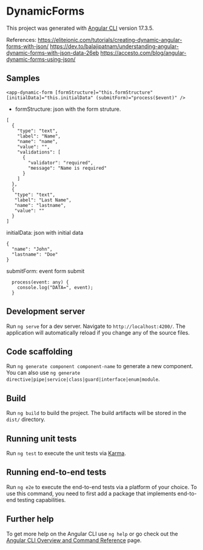 # DynamicForms

This project was generated with [Angular CLI](https://github.com/angular/angular-cli) version 17.3.5.

References:
  https://eliteionic.com/tutorials/creating-dynamic-angular-forms-with-json/
  https://dev.to/balajipatnam/understanding-angular-dynamic-forms-with-json-data-26eb
  https://accesto.com/blog/angular-dynamic-forms-using-json/

## Samples
```
<app-dynamic-form [formStructure]="this.formStructure" [initialData]="this.initialData" (submitForm)="process($event)" />
```

* formStructure: json with the form struture.
```
[
  {
    "type": "text",
    "label": "Name",
    "name": "name",
    "value": "",
    "validations": [
      {
        "validator": "required",
        "message": "Name is required"
      }
    ]
  },
  {
   "type": "text",
   "label": "Last Name",
   "name": "lastname",
   "value": ""
  }
]
```

initialData: json with initial data
```
{
  "name": "John",
  "lastname": "Doe"
}
```
submitForm: event form submit
```
  process(event: any) {
    console.log("DATA=", event);
  }
```
## Development server

Run `ng serve` for a dev server. Navigate to `http://localhost:4200/`. The application will automatically reload if you change any of the source files.

## Code scaffolding

Run `ng generate component component-name` to generate a new component. You can also use `ng generate directive|pipe|service|class|guard|interface|enum|module`.

## Build

Run `ng build` to build the project. The build artifacts will be stored in the `dist/` directory.

## Running unit tests

Run `ng test` to execute the unit tests via [Karma](https://karma-runner.github.io).

## Running end-to-end tests

Run `ng e2e` to execute the end-to-end tests via a platform of your choice. To use this command, you need to first add a package that implements end-to-end testing capabilities.

## Further help

To get more help on the Angular CLI use `ng help` or go check out the [Angular CLI Overview and Command Reference](https://angular.io/cli) page.
